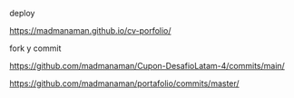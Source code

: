 deploy

https://madmanaman.github.io/cv-porfolio/


fork y commit

https://github.com/madmanaman/Cupon-DesafioLatam-4/commits/main/

https://github.com/madmanaman/portafolio/commits/master/
